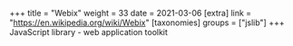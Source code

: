 +++
title = "Webix"
weight = 33
date = 2021-03-06
[extra]
link = "https://en.wikipedia.org/wiki/Webix"
[taxonomies]
groups = ["jslib"]
+++
JavaScript library - web application toolkit

